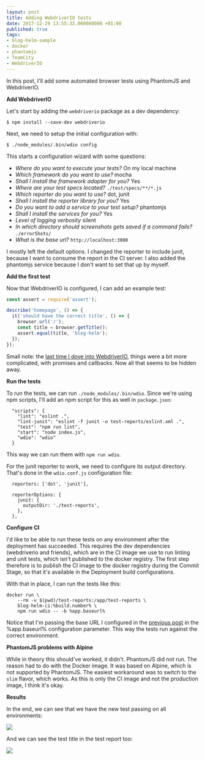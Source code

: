 ```yaml
---
layout: post
title: Adding WebdriverIO tests
date: 2017-12-29 13:55:32.000000000 +01:00
published: true
tags:
- blog-helm-sample
- docker
- phantomjs
- TeamCity
- WebdriverIO
---
```


In this post, I'll add some automated browser tests using PhantomJS and WebdriverIO.

<!--more-->

<strong>Add WebdriverIO</strong>

Let's start by adding the <code>webdriverio</code> package as a dev dependency:

```
$ npm install --save-dev webdriverio
```

Next, we need to setup the initial configuration with:

```
$ ./node_modules/.bin/wdio config
```

This starts a configuration wizard with some questions:
<ul>
<li><em>Where do you want to execute your tests?</em> On my local machine</li>
<li><em>Which framework do you want to use?</em> mocha</li>
<li><em>Shall I install the framework adapter for you?</em> Yes</li>
<li><em>Where are your test specs located?</em> <code>./test/specs/**/*.js</code></li>
<li><em>Which reporter do you want to use?</em> dot, junit</li>
<li><em>Shall I install the reporter library for you?</em> Yes</li>
<li><em>Do you want to add a service to your test setup?</em> phantomjs</li>
<li><em>Shall I install the services for you?</em> Yes</li>
<li><em>Level of logging verbosity</em> silent</li>
<li><em>In which directory should screenshots gets saved if a command fails?</em> <code>./errorShots/</code></li>
<li><em>What is the base url?</em> <code>http://localhost:3000</code></li>
</ul>

I mostly left the default options. I changed the reporter to include junit, because I want to consume the report in the CI server. I also added the phantomjs service because I don't want to set that up by myself.

<strong>Add the first test</strong>

Now that WebdriverIO is configured, I can add an example test:

```javascript
const assert = require('assert');

describe('homepage', () => {
  it('should have the correct title', () => {
    browser.url('/');
    const title = browser.getTitle();
    assert.equal(title, 'blog-helm');
  });
});
```

Small note: the <a href="{% post_url 2016/2016-06-25-functional-testing-hello-world %}" target="_blank">last time I dove into WebdriverIO</a>, things were a bit more complicated, with promises and callbacks. Now all that seems to be hidden away.

<strong>Run the tests</strong>

To run the tests, we can run <code>./node_modules/.bin/wdio</code>. Since we're using npm scripts, I'll add an npm script for this as well in <code>package.json</code>:

```
  "scripts": {
    "lint": "eslint .",
    "lint-junit": "eslint -f junit -o test-reports/eslint.xml .",
    "test": "npm run lint",
    "start": "node index.js",
    "wdio": "wdio"
  }
```

This way we can run them with <code>npm run wdio</code>.

For the junit reporter to work, we need to configure its output directory. That's done in the <code>wdio.conf.js</code> configuration file:

```
  reporters: ['dot', 'junit'],

  reporterOptions: {
    junit: {
      outputDir: './test-reports',
    },
  },
```

<strong>Configure CI</strong>

I'd like to be able to run these tests on any environment after the deployment has succeeded. This requires the dev dependencies (webdriverio and friends), which are in the CI image we use to run linting and unit tests, which isn't published to the docker registry. The first step therefore is to publish the CI image to the docker registry during the Commit Stage, so that it's available in the Deployment build configurations.

With that in place, I can run the tests like this:

```
docker run \
    --rm -v $(pwd)/test-reports:/app/test-reports \
    blog-helm-ci:%build.number% \
    npm run wdio -- -b %app.baseurl%
```

Notice that I'm passing the base URL I configured in the <a href="{% post_url 2017/2017-12-29-waiting-for-the-correct-version-after-deployment %}">previous post</a> in the %app.baseurl% configuration parameter. This way the tests run against the correct environment.

<strong>PhantomJS problems with Alpine</strong>

While in theory this should've worked, it didn't. PhantomJS did not run. The reason had to do with the Docker image. It was based on Alpine, which is not supported by PhantomJS. The easiest workaround was to switch to the <code>slim</code> flavor, which works. As this is only the CI image and not the production image, I think it's okay.

<strong>Results</strong>

In the end, we can see that we have the new test passing on all environments:

<img src="{{ site.baseurl }}/assets/2017/12/29/14_07_21-blog-helm-__-deploy-to-production-_-build-chains-e28094-teamcity.png" />

And we can see the test title in the test report too:

<img src="{{ site.baseurl }}/assets/2017/12/29/14_07_49-blog-helm-__-deploy-to-test-_-2-0-0-29-dec-17-13_05-_-tests-e28094-teamcity.png" />
